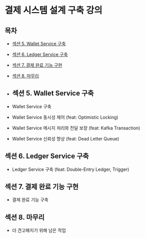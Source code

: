 # 결제 시스템 설계 구축 강의

## 목차
- [섹션 5. Wallet Service 구축](#섹션-5-wallet-service-구축)
- [섹션 6. Ledger Service 구축](#섹션-6-ledger-service-구축)
- [섹션 7. 결제 완료 기능 구현](#섹션-7-결제-완료-기능-구현)
- [섹션 8. 마무리](#섹션-8-마무리)

- ## 섹션 5. Wallet Service 구축
- Wallet Service 구축
- Wallet Service 동시성 제어 (feat: Optimistic Locking)
- Wallet Service 메시지 처리와 전달 보장 (feat: Kafka Transaction)
- Wallet Service 신뢰성 향상 (feat: Dead Letter Queue)

## 섹션 6. Ledger Service 구축
- Ledger Service 구축 (feat: Double-Entry Ledger, Trigger)

## 섹션 7. 결제 완료 기능 구현
- 결제 완료 기능 구축

## 섹션 8. 마무리
- 더 견고해지기 위해 남은 작업
